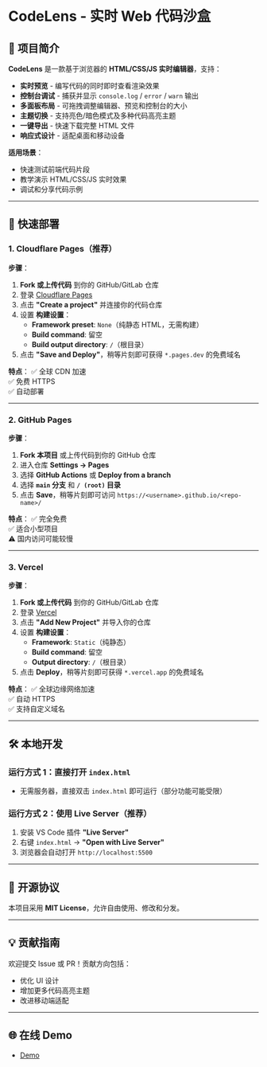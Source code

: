 # **CodeLens - 实时 Web 代码沙盒**

## **📌 项目简介**
**CodeLens** 是一款基于浏览器的 **HTML/CSS/JS 实时编辑器**，支持：
- **实时预览** - 编写代码的同时即时查看渲染效果
- **控制台调试** - 捕获并显示 `console.log` / `error` / `warn` 输出
- **多面板布局** - 可拖拽调整编辑器、预览和控制台的大小
- **主题切换** - 支持亮色/暗色模式及多种代码高亮主题
- **一键导出** - 快速下载完整 HTML 文件
- **响应式设计** - 适配桌面和移动设备

**适用场景**：
- 快速测试前端代码片段
- 教学演示 HTML/CSS/JS 实时效果
- 调试和分享代码示例

---

## **🚀 快速部署**
### **1. Cloudflare Pages（推荐）**
**步骤**：
1. **Fork 或上传代码** 到你的 GitHub/GitLab 仓库
2. 登录 [Cloudflare Pages](https://pages.cloudflare.com/)
3. 点击 **"Create a project"** 并连接你的代码仓库
4. 设置 **构建设置**：
   - **Framework preset**: `None`（纯静态 HTML，无需构建）
   - **Build command**: 留空
   - **Build output directory**: `/`（根目录）
5. 点击 **"Save and Deploy"**，稍等片刻即可获得 `*.pages.dev` 的免费域名

**特点**：
✅ 全球 CDN 加速  
✅ 免费 HTTPS  
✅ 自动部署  

---

### **2. GitHub Pages**
**步骤**：
1. **Fork 本项目** 或上传代码到你的 GitHub 仓库
2. 进入仓库 **Settings → Pages**
3. 选择 **GitHub Actions** 或 **Deploy from a branch**
4. 选择 **`main` 分支** 和 **`/ (root)` 目录**
5. 点击 **Save**，稍等片刻即可访问 `https://<username>.github.io/<repo-name>/`

**特点**：
✅ 完全免费  
✅ 适合小型项目  
⚠️ 国内访问可能较慢  

---

### **3. Vercel**
**步骤**：
1. **Fork 或上传代码** 到你的 GitHub/GitLab 仓库
2. 登录 [Vercel](https://vercel.com/)
3. 点击 **"Add New Project"** 并导入你的仓库
4. 设置 **构建设置**：
   - **Framework**: `Static`（纯静态）
   - **Build command**: 留空
   - **Output directory**: `/`（根目录）
5. 点击 **Deploy**，稍等片刻即可获得 `*.vercel.app` 的免费域名

**特点**：
✅ 全球边缘网络加速  
✅ 自动 HTTPS  
✅ 支持自定义域名  

---

## **🛠️ 本地开发**
### **运行方式 1：直接打开 `index.html`**
- 无需服务器，直接双击 `index.html` 即可运行（部分功能可能受限）

### **运行方式 2：使用 Live Server（推荐）**
1. 安装 VS Code 插件 **"Live Server"**
2. 右键 `index.html` → **"Open with Live Server"**
3. 浏览器会自动打开 `http://localhost:5500`

---

## **📜 开源协议**
本项目采用 **MIT License**，允许自由使用、修改和分发。

---

## **💡 贡献指南**
欢迎提交 Issue 或 PR！贡献方向包括：
- 优化 UI 设计
- 增加更多代码高亮主题
- 改进移动端适配

---

## **🌐 在线 Demo**
- [Demo](https://codelens.haib.top/)
